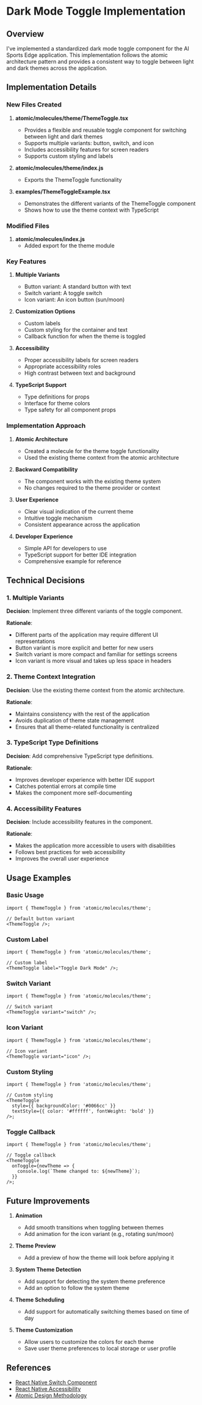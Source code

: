 # Dark Mode Toggle Implementation

## Overview

I've implemented a standardized dark mode toggle component for the AI Sports Edge application. This implementation follows the atomic architecture pattern and provides a consistent way to toggle between light and dark themes across the application.

## Implementation Details

### New Files Created

1. **atomic/molecules/theme/ThemeToggle.tsx**

   - Provides a flexible and reusable toggle component for switching between light and dark themes
   - Supports multiple variants: button, switch, and icon
   - Includes accessibility features for screen readers
   - Supports custom styling and labels

2. **atomic/molecules/theme/index.js**

   - Exports the ThemeToggle functionality

3. **examples/ThemeToggleExample.tsx**
   - Demonstrates the different variants of the ThemeToggle component
   - Shows how to use the theme context with TypeScript

### Modified Files

1. **atomic/molecules/index.js**
   - Added export for the theme module

### Key Features

1. **Multiple Variants**

   - Button variant: A standard button with text
   - Switch variant: A toggle switch
   - Icon variant: An icon button (sun/moon)

2. **Customization Options**

   - Custom labels
   - Custom styling for the container and text
   - Callback function for when the theme is toggled

3. **Accessibility**

   - Proper accessibility labels for screen readers
   - Appropriate accessibility roles
   - High contrast between text and background

4. **TypeScript Support**
   - Type definitions for props
   - Interface for theme colors
   - Type safety for all component props

### Implementation Approach

1. **Atomic Architecture**

   - Created a molecule for the theme toggle functionality
   - Used the existing theme context from the atomic architecture

2. **Backward Compatibility**

   - The component works with the existing theme system
   - No changes required to the theme provider or context

3. **User Experience**

   - Clear visual indication of the current theme
   - Intuitive toggle mechanism
   - Consistent appearance across the application

4. **Developer Experience**
   - Simple API for developers to use
   - TypeScript support for better IDE integration
   - Comprehensive example for reference

## Technical Decisions

### 1. Multiple Variants

**Decision**: Implement three different variants of the toggle component.

**Rationale**:

- Different parts of the application may require different UI representations
- Button variant is more explicit and better for new users
- Switch variant is more compact and familiar for settings screens
- Icon variant is more visual and takes up less space in headers

### 2. Theme Context Integration

**Decision**: Use the existing theme context from the atomic architecture.

**Rationale**:

- Maintains consistency with the rest of the application
- Avoids duplication of theme state management
- Ensures that all theme-related functionality is centralized

### 3. TypeScript Type Definitions

**Decision**: Add comprehensive TypeScript type definitions.

**Rationale**:

- Improves developer experience with better IDE support
- Catches potential errors at compile time
- Makes the component more self-documenting

### 4. Accessibility Features

**Decision**: Include accessibility features in the component.

**Rationale**:

- Makes the application more accessible to users with disabilities
- Follows best practices for web accessibility
- Improves the overall user experience

## Usage Examples

### Basic Usage

```tsx
import { ThemeToggle } from 'atomic/molecules/theme';

// Default button variant
<ThemeToggle />;
```

### Custom Label

```tsx
import { ThemeToggle } from 'atomic/molecules/theme';

// Custom label
<ThemeToggle label="Toggle Dark Mode" />;
```

### Switch Variant

```tsx
import { ThemeToggle } from 'atomic/molecules/theme';

// Switch variant
<ThemeToggle variant="switch" />;
```

### Icon Variant

```tsx
import { ThemeToggle } from 'atomic/molecules/theme';

// Icon variant
<ThemeToggle variant="icon" />;
```

### Custom Styling

```tsx
import { ThemeToggle } from 'atomic/molecules/theme';

// Custom styling
<ThemeToggle
  style={{ backgroundColor: '#0066cc' }}
  textStyle={{ color: '#ffffff', fontWeight: 'bold' }}
/>;
```

### Toggle Callback

```tsx
import { ThemeToggle } from 'atomic/molecules/theme';

// Toggle callback
<ThemeToggle
  onToggle={newTheme => {
    console.log(`Theme changed to: ${newTheme}`);
  }}
/>;
```

## Future Improvements

1. **Animation**

   - Add smooth transitions when toggling between themes
   - Add animation for the icon variant (e.g., rotating sun/moon)

2. **Theme Preview**

   - Add a preview of how the theme will look before applying it

3. **System Theme Detection**

   - Add support for detecting the system theme preference
   - Add an option to follow the system theme

4. **Theme Scheduling**

   - Add support for automatically switching themes based on time of day

5. **Theme Customization**
   - Allow users to customize the colors for each theme
   - Save user theme preferences to local storage or user profile

## References

- [React Native Switch Component](https://reactnative.dev/docs/switch)
- [React Native Accessibility](https://reactnative.dev/docs/accessibility)
- [Atomic Design Methodology](https://atomicdesign.bradfrost.com/chapter-2/)
